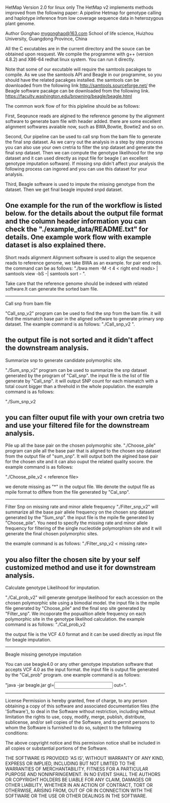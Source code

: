 HetMap Version 2.0 for linux only
The HetMap v2 implements methods improved from the following paper:
A pipeline Hetmap for genotype calling and haplotype inference from low coverage sequence data in heterozygous plant genome.

Author Gonghao <mygonghao@163.com>
School of life science, Huizhou University, Guangdong Province, China


All the C excutables are in the current directory and the souce can be obtained upon resquest.
We compile the programme with g++ (version 4.8.2) and X86-64 redhat linux system. You can
run it directly. 

Note that some of our excutable will require the samtools pacakges to compile. As we use the 
samtools API and Beagle in our programme, so you should have the related pacakges installed.
the samtools can be downloaded from the following link
http://samtools.sourceforge.net/
the Beagle software pacakge can be downloaded from the following link.
https://faculty.washington.edu/browning/beagle/beagle.html

The common work flow of for this pipleline should be as follows:

First, Seqeunce reads are algined to the reference genome by the alignment software to generate bam
file with header added. there are some excellent alignment softwares avaiable now, such as BWA,Bowtie,
Bowtie2 and so on.

Second, Our pipeline can be used to call snp from the bam file to generate the final snp dataset.
As we carry out the analysis in a step by step process you can also use your own cretria to filter
the snp dataset and generate the final snp dataset. Then we can compute the genotype likelihood
for the snp dataset and it can used directly as input file for beagle ( an excellent genotype 
imputation software). If missing snp didn't affect your analysis the following process can ingored
and you can use this dataset for your analysis. 

Third, Beagle software is used to impute the missing genotype from the dataset. Then we get final
beagle imputed snpd dataset.

One example for the run of the workflow is listed below. for the details about the output file format and
the column header information you can check the "./example_data/README.txt" for details. One example work
flow with example dataset is also explained there.
--------------------------------------------------------------------------------------------------------------
Short reads alignment 
Alignment software is used to align the sequence reads to reference genome, we take BWA as an example.
for pair end reds. the command can be as follows:
"./bwa mem -M -t 4 <reference file> <left end reads> < right end reads> | samtools view -bS -| 
samtools sort - <outfile name>". 

Take care that the reference genome should be indexed with related software.It can generate the sorted bam file.

--------------------------------------------------------------------------------------------------------------
Call snp from bam file

"Call_snp_v2" program can be used to find the snp from the bam file. it will find the mismatch base pair in the aligned
software to generate primary snp dataset. The example command is as follows:
"./Call_snp_v2 <bam file> <reference file> <output file>".

the output file is not sorted and it didn't affect the downstream analysis.
--------------------------------------------------------------------------------------------------------------
Summarize snp to generate candidate polymorphic site.

"./Sum_snp_v2" program can be used to summarize the snp dataset generated by the program of "Call_snp". the
input file is the list of file generate by "Call_snp". it will output
SNP count for each mismatch with a total count bigger than a threhold in the whole population. the example command is as follows:

"./Sum_snp_v2 <reference file> <Pile filelist> <output file> <min snp number>

you can filter ouput file with your own cretria two and use your filtered file for the downstream analysis.
--------------------------------------------------------------------------------------------------------------

Pile up all the base pair on the chosen polymorphic site.
"./Choose_pile" program can pile all the base pair that is aligned to the chosen snp dataset from the output file 
of "sum_snp". It will output both the algined base pair for the chosen site and it can also ouput the related quality socore.
the example command is as follows:

"./Choose_pile_v2 <bam file> < reference file> <chosen poly site> <output file>

we denote missing as "*" in the output file. We denote the output file as mpile format to differe from
the file generated by "Cal_snp".

--------------------------------------------------------------------------------------------------------------
Filter Snp on missing rate and minor allele frequency
"./Filter_snp_v2" will summarize all the base pair allele frequency on the chosen snp dataset generated by the "Sum_snp".
the input file is the mpile fle generated by "Choose_pile". You need to specify the missing rate and minor allele frequency
for filtering of the single nucleotide polymorphism site and it will generate the final chosen polymorphic sites.

the example command is as follows:
"./Filter_snp_v2 <mpile file list> <Minor allele frequency > < missing rate> <fileout>

you also filter the chosen site by your self customized method and use it for downstream analysis.
--------------------------------------------------------------------------------------------------------------

Calculate genotype Likelihood for imputation.

"./Cal_prob_v2" will generate genotype likelihood for each accession on the chosen polymorphic site using a bimodial model.
the input file is the mpile file generated by "Choose_pile" and the final snp site generated by "Filter_snp". We incoporate
the popualtion allele frequency on each polymorphic site in the genotype likelihod calculation. the example
command is as follows:
"./Cal_prob_v2 <mpile filelist> <chosen poly site> <output file>

the output file is the VCF 4.0 format and it can be used directly as input file for beagle imputation.

--------------------------------------------------------------------------------------------------------------

Beagle missing genotype imputation

You can use beagle4.0 or any other genotype imputation software that accepts VCF 4.0 as the input format.
the input file is output file generated by the "Cal_prob" program. one example command is as follows:

"java -jar beagle.jar gl=<input file> out=<output file>".

--------------------------------------------------------------------------------------------------------------
License
Permission is hereby granted, free of charge, to any person obtaining a copy
of this software and associated documentation files (the 'Software'), to deal
in the Software without restriction, including without limitation the rights
to use, copy, modify, merge, publish, distribute, sublicense, and/or sell
copies of the Software, and to permit persons to whom the Software is
furnished to do so, subject to the following conditions:

The above copyright notice and this permission notice shall be included in
all copies or substantial portions of the Software.

THE SOFTWARE IS PROVIDED 'AS IS', WITHOUT WARRANTY OF ANY KIND, EXPRESS OR
IMPLIED, INCLUDING BUT NOT LIMITED TO THE WARRANTIES OF MERCHANTABILITY,
FITNESS FOR A PARTICULAR PURPOSE AND NONINFRINGEMENT. IN NO EVENT SHALL THE
AUTHORS OR COPYRIGHT HOLDERS BE LIABLE FOR ANY CLAIM, DAMAGES OR OTHER
LIABILITY, WHETHER IN AN ACTION OF CONTRACT, TORT OR OTHERWISE, ARISING FROM,
OUT OF OR IN CONNECTION WITH THE SOFTWARE OR THE USE OR OTHER DEALINGS IN
THE SOFTWARE.
